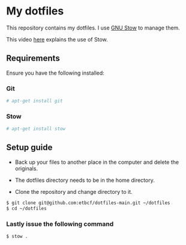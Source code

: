# My dotfiles

This repository contains my dotfiles. I use [GNU Stow](https://www.gnu.org/software/stow/) to manage them.

This video [here](https://www.youtube.com/watch?v=y6XCebnB9gs) explains the use of Stow.

## Requirements

Ensure you have the following installed:

### Git

```bash
# apt-get install git
```

### Stow

```bash
# apt-get install stow
```

## Setup guide

* Back up your files to another place in the computer and delete the originals.

* The dotfiles directory needs to be in the home directory.

* Clone the repository and change directory to it. 

```bash
$ git clone git@github.com:etbcf/dotfiles-main.git ~/dotfiles
$ cd ~/dotfiles
```

### Lastly issue the following command

```bash
$ stow .
```
